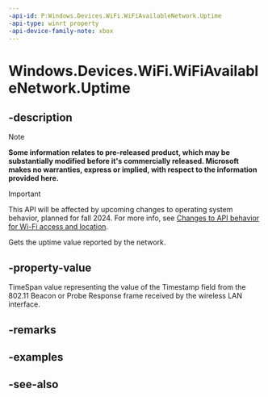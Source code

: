 ```yaml
---
-api-id: P:Windows.Devices.WiFi.WiFiAvailableNetwork.Uptime
-api-type: winrt property
-api-device-family-note: xbox
---
```


<!-- Property syntax
public Windows.Foundation.TimeSpan Uptime { get; }
-->

# Windows.Devices.WiFi.WiFiAvailableNetwork.Uptime

## -description

> [!NOTE]
> **Some information relates to pre-released product, which may be substantially modified before it's commercially released. Microsoft makes no warranties, express or implied, with respect to the information provided here.**

> [!IMPORTANT]
> This API will be affected by upcoming changes to operating system behavior, planned for fall 2024. For more info, see [Changes to API behavior for Wi-Fi access and location](/windows/win32/nativewifi/wi-fi-access-location-changes).

Gets the uptime value reported by the network.

## -property-value
TimeSpan value representing the value of the Timestamp field from the 802.11 Beacon or Probe Response frame received by the wireless LAN interface.

## -remarks

## -examples

## -see-also
